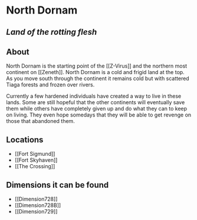 # North Dornam
## *Land of the rotting flesh*
## About
North Dornam is the starting point of the [[Z-Virus]] and the northern most continent on [[Zeneth]]. North Dornam is a cold and frigid land at the top. As you move south through the continent it remains cold but with scattered Tiaga forests and frozen over rivers.

Currently a few hardened individuals have created a way to live in these lands. Some are still hopeful that the other continents will eventually save them while others have completely given up and do what they can to keep on living. They even hope somedays that they will be able to get revenge on those that abandoned them.

## Locations
- [[Fort Sigmund]]
- [[Fort Skyhaven]]
- [[The Crossing]]

## Dimensions it can be found
- [[Dimension728]]
-  [[Dimension728B]]
- [[Dimension729]]
